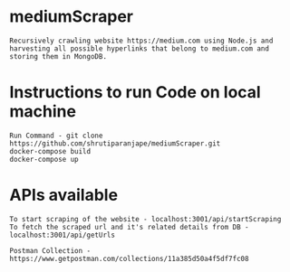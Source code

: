 # mediumScraper
    Recursively crawling website https://medium.com using Node.js and harvesting all possible hyperlinks that belong to medium.com and storing them in MongoDB.

# Instructions to run Code on local machine 
    Run Command - git clone https://github.com/shrutiparanjape/mediumScraper.git
    docker-compose build
    docker-compose up

# APIs available
    To start scraping of the website - localhost:3001/api/startScraping
    To fetch the scraped url and it's related details from DB - localhost:3001/api/getUrls

    Postman Collection - https://www.getpostman.com/collections/11a385d50a4f5df7fc08
